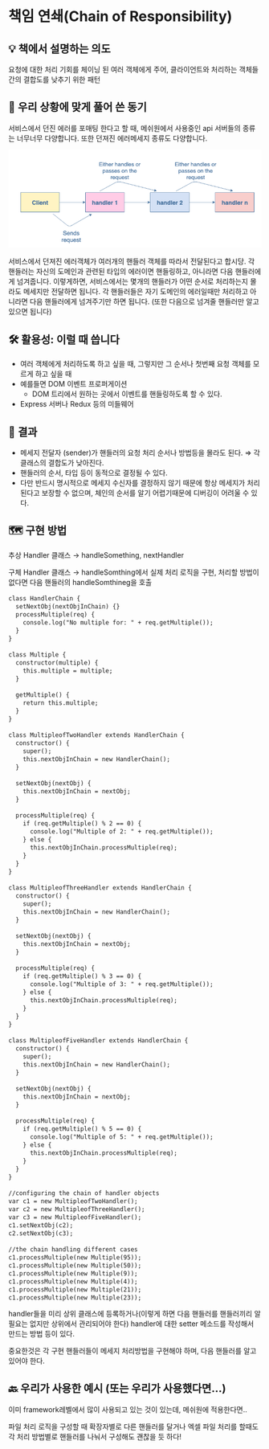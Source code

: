 # 책임 연쇄(Chain of Responsibility)

## **💡 책에서 설명하는 의도**

요청에 대한 처리 기회를 체이닝 된 여러 객체에게 주어, 클라이언트와 처리하는 객체들 간의 결합도를 낮추기 위한 패턴

## **🧐 우리 상황에 맞게 풀어 쓴 동기**

서비스에서 던진 에러를 포매팅 한다고 할 때, 메쉬원에서 사용중인 api 서버들의 종류는 너무너무 다양합니다. 또한 던져진 에러메세지 종류도 다양합니다.

![Example](./example.png)

서비스에서 던져진 에러객체가 여러개의 핸들러 객체를 따라서 전달된다고 합시당. 각 핸들러는 자신의 도메인과 관련된 타입의 에러이면 핸들링하고, 아니라면 다음 핸들러에게 넘겨줍니다. 이렇게하면, 서비스에서는 몇개의 핸들러가 어떤 순서로 처리하는지 몰라도 메세지만 전달하면 됩니다. 각 핸들러들은 자기 도메인의 에러일때만 처리하고 아니라면 다음 핸들러에게 넘겨주기만 하면 됩니다. (또한 다음으로 넘겨줄 핸들러만 알고있으면 됩니다)

## **🛠 활용성: 이럴 때 씁니다**

- 여러 객체에게 처리하도록 하고 싶을 때, 그렇지만 그 순서나 첫번째 요청 객체를 모르게 하고 싶을 때
- 예를들면 DOM 이벤트 프로퍼게이션
  - DOM 트리에서 원하는 곳에서 이벤트를 핸들링하도록 할 수 있다.
- Express 서버나 Redux 등의 미들웨어

## **🎁 결과**

- 메세지 전달자 (sender)가 핸들러의 요청 처리 순서나 방법등을 몰라도 된다. ⇒ 각 클래스의 결합도가 낮아진다.
- 핸들러의 순서, 타입 등이 동적으로 결정될 수 있다.
- 다만 반드시 명시적으로 메세지 수신자를 결정하지 않기 때문에 항상 메세지가 처리된다고 보장할 수 없으며, 체인의 순서를 알기 어렵기때문에 디버깅이 어려울 수 있다.

## **🗺 구현 방법**

추상 Handler 클래스 → handleSomething, nextHandler

구체 Handler 클래스 → handleSomthing에서 실제 처리 로직을 구현, 처리할 방법이 없다면 다음 핸들러의 handleSomthineg을 호출

```tsx
class HandlerChain {
  setNextObj(nextObjInChain) {}
  processMultiple(req) {
    console.log("No multiple for: " + req.getMultiple());
  }
}

class Multiple {
  constructor(multiple) {
    this.multiple = multiple;
  }

  getMultiple() {
    return this.multiple;
  }
}

class MultipleofTwoHandler extends HandlerChain {
  constructor() {
    super();
    this.nextObjInChain = new HandlerChain();
  }

  setNextObj(nextObj) {
    this.nextObjInChain = nextObj;
  }

  processMultiple(req) {
    if (req.getMultiple() % 2 == 0) {
      console.log("Multiple of 2: " + req.getMultiple());
    } else {
      this.nextObjInChain.processMultiple(req);
    }
  }
}

class MultipleofThreeHandler extends HandlerChain {
  constructor() {
    super();
    this.nextObjInChain = new HandlerChain();
  }

  setNextObj(nextObj) {
    this.nextObjInChain = nextObj;
  }

  processMultiple(req) {
    if (req.getMultiple() % 3 == 0) {
      console.log("Multiple of 3: " + req.getMultiple());
    } else {
      this.nextObjInChain.processMultiple(req);
    }
  }
}

class MultipleofFiveHandler extends HandlerChain {
  constructor() {
    super();
    this.nextObjInChain = new HandlerChain();
  }

  setNextObj(nextObj) {
    this.nextObjInChain = nextObj;
  }

  processMultiple(req) {
    if (req.getMultiple() % 5 == 0) {
      console.log("Multiple of 5: " + req.getMultiple());
    } else {
      this.nextObjInChain.processMultiple(req);
    }
  }
}

//configuring the chain of handler objects
var c1 = new MultipleofTwoHandler();
var c2 = new MultipleofThreeHandler();
var c3 = new MultipleofFiveHandler();
c1.setNextObj(c2);
c2.setNextObj(c3);

//the chain handling different cases
c1.processMultiple(new Multiple(95));
c1.processMultiple(new Multiple(50));
c1.processMultiple(new Multiple(9));
c1.processMultiple(new Multiple(4));
c1.processMultiple(new Multiple(21));
c1.processMultiple(new Multiple(23));
```

handler들을 미리 상위 클래스에 등록하거나(이렇게 하면 다음 핸들러를 핸들러끼리 알 필요는 없지만 상위에서 관리되어야 한다) handler에 대한 setter 메소드를 작성해서 만드는 방법 등이 있다.

중요한것은 각 구현 핸들러들이 메세지 처리방법을 구현해야 하며, 다음 핸들러를 알고있어야 한다.

## **🔙 우리가 사용한 예시 (또는 우리가 사용했다면...)**

이미 framework레벨에서 많이 사용되고 있는 것이 있는데, 메쉬원에 적용한다면..

파일 처리 로직을 구성할 때 확장자별로 다른 핸들러를 달거나 엑셀 파일 처리를 할때도 각 처리 방법별로 핸들러를 나눠서 구성해도 괜찮을 듯 하다!
